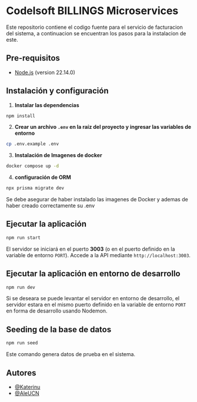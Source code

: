 # Codelsoft BILLINGS  Microservices
Este repositorio contiene el codigo fuente para el servicio de facturacion del sistema, a continuacion se encuentran los pasos para la instalacion de este.

## Pre-requisitos
- [Node.js](https://nodejs.org/es/) (version 22.14.0)

## Instalación y configuración

1. **Instalar las dependencias**
```bash
npm install
```

2. **Crear un archivo `.env` en la raíz del proyecto y ingresar las variables de entorno**
```bash
cp .env.example .env
```

3. **Instalación de Imagenes de docker**
```bash
docker compose up -d
```

4. **configuración de ORM**

```bash
npx prisma migrate dev
```

Se debe asegurar de haber instalado las imagenes de Docker y ademas de haber creado correctamente su .env

## Ejecutar la aplicación
```bash
npm run start
```
El servidor se iniciará en el puerto **3003** (o en el puerto definido en la variable de entorno `PORT`). Accede a la API mediante `http://localhost:3003`.

## Ejecutar la aplicación en entorno de desarrollo
```bash
npm run dev
```
Si se deseara se puede levantar el servidor en entorno de desarrollo, el servidor estara en el mismo puerto definido en la variable de entorno `PORT` en forma de desarrollo usando Nodemon.

## Seeding de la base de datos
```bash
npm run seed
```
Este comando genera datos de prueba en el sistema.

## Autores
- [@Katerinu](https://www.github.com/Katerinu)
- [@AleUCN](https://github.com/AleUCN)
